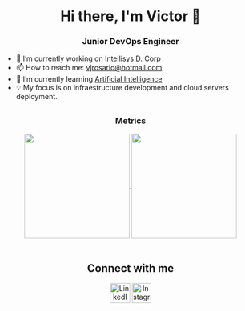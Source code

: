 <h1 align="center">Hi there, I'm Victor 👋 </h1>

<h3 align="center"> Junior DevOps Engineer </h3>

- 🔭 I’m currently working on [Intellisys D. Corp](https://intellisysdcorp.com/)
- 📫 How to reach me: [vjrosario@hotmail.com](mailto:vjrosario@hotmail.com)
- 🧠 I’m currently learning [Artificial Intelligence](https://builtin.com/artificial-intelligence/)
-  :bulb: My focus is on infraestructure development and cloud servers deployment.
## 
<h3 align="center">Metrics</h3>
<div align="center">  
  <a href="https://github.com/anuraghazra/convoychat">
    <img align="center" height="210px" src="https://github-readme-stats.vercel.app/api?username=VictorJRosario&theme=vue&show_icons=true" />
  </a>
  <a href="https://github.com/anuraghazra/github-readme-stats">
    <img align="center" height="210px" src="https://github-readme-stats.vercel.app/api/top-langs/?username=VictorJRosario" />
  </a>
</div>


<br />
<div class="connect-with-me" align="center">
    <h2>Connect with me</h2>
    <a
    href="https://www.linkedin.com/in/victorjrosario/"
    target="_blank"
    rel="noopener noreferrer"
    ><img
        src="https://img.icons8.com/ios/50/000000/linkedin-circled--v1.png"
        alt="LinkedIn: victorjrosario"
        height="40"
        width="40"
    /></a>
   <a
    href="https://www.instagram.com/vicjros/"
    target="_blank"
    rel="noopener noreferrer"
    ><img
        src="https://img.icons8.com/ios/50/000000/instagram-new.png"
        alt="Instagram: vicjros"
        height="40"
        width="38"
    /></a>
   
</div>
